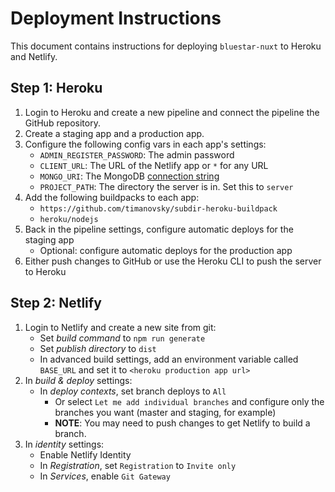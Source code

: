 # Deployment Instructions

This document contains instructions for deploying `bluestar-nuxt` to Heroku and Netlify.

## Step 1: Heroku

1. Login to Heroku and create a new pipeline and connect the pipeline the GitHub repository.
2. Create a staging app and a production app.
3. Configure the following config vars in each app's settings:
   - `ADMIN_REGISTER_PASSWORD`: The admin password
   - `CLIENT_URL`: The URL of the Netlify app or `*` for any URL
   - `MONGO_URI`: The MongoDB [connection string](https://docs.mongodb.com/manual/reference/connection-string/)
   - `PROJECT_PATH`: The directory the server is in. Set this to `server`
4. Add the following buildpacks to each app:
   - `https://github.com/timanovsky/subdir-heroku-buildpack`
   - `heroku/nodejs`
5. Back in the pipeline settings, configure automatic deploys for the staging app
   - Optional: configure automatic deploys for the production app
6. Either push changes to GitHub or use the Heroku CLI to push the server to Heroku

## Step 2: Netlify

1. Login to Netlify and create a new site from git:
   - Set *build command* to `npm run generate`
   - Set *publish directory* to `dist`
   - In advanced build settings, add an environment variable called `BASE_URL` and set it to `<heroku production app url>`
2. In *build & deploy* settings:
   - In *deploy contexts*, set branch deploys to `All`
     - Or select `Let me add individual branches` and configure only the branches you want (master and staging, for example)
     - **NOTE**: You may need to push changes to get Netlify to build a branch.
3. In *identity* settings:
   - Enable Netlify Identity
   - In *Registration*, set `Registration` to `Invite only`
   - In *Services*, enable `Git Gateway`

